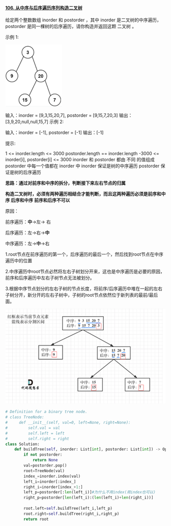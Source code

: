 #### [106. 从中序与后序遍历序列构造二叉树](https://leetcode.cn/problems/construct-binary-tree-from-inorder-and-postorder-traversal/)

给定两个整数数组 inorder 和 postorder ，其中 inorder 是二叉树的中序遍历， postorder 是同一棵树的后序遍历，请你构造并返回这颗 二叉树 。

 

示例 1:

<img src="../../assets/image-20220813113507707.png" alt="image-20220813113507707" style="zoom:50%;" />

输入：inorder = [9,3,15,20,7], postorder = [9,15,7,20,3]
输出：[3,9,20,null,null,15,7]
示例 2:

输入：inorder = [-1], postorder = [-1]
输出：[-1]


提示:

1 <= inorder.length <= 3000
postorder.length == inorder.length
-3000 <= inorder[i], postorder[i] <= 3000
inorder 和 postorder 都由 不同 的值组成
postorder 中每一个值都在 inorder 中
inorder 保证是树的中序遍历
postorder 保证是树的后序遍历



**思路：通过对前序和中序的拆分，判断接下来左右节点的归属**

**构造二叉树时，必须有两种遍历相结合才能判断，而且这两种遍历必须是前序和中序 后序和中序 前序和后序不可以**

原因：

前序遍历：**中**->左-> 右

后序遍历：左->右->**中**

中序遍历：左->**中**->右

1.root节点在前序遍历的第一个，后序遍历的最后一个，然后找到root节点在中序遍历中的位置

2.中序遍历中root节点必然将左右子树划分开来，这也是中序遍历是必要的原因，前序和后序遍历中左右子树节点无法被划分。

3.根据中序节点划分的左右子树的节点长度，将前序/后序遍历中堆在一起的左右子树分开，新分开的左右子树中，子树的root节点依然位于新列表的最前/最后面。

<img src="../../assets/image-20220813114010867.png" alt="image-20220813114010867" style="zoom:80%;" />

```python
# Definition for a binary tree node.
# class TreeNode:
#     def __init__(self, val=0, left=None, right=None):
#         self.val = val
#         self.left = left
#         self.right = right
class Solution:
    def buildTree(self, inorder: List[int], postorder: List[int]) -> Optional[TreeNode]:
        if not postorder:
            return None
        val=postorder.pop()
        root=TreeNode(val)
        index_=inorder.index(val)
        left_i=inorder[:index_]
        right_i=inorder[index_+1:]
        left_p=postorder[:len(left_i)]#为什么不用index(用index也可以)
        right_p=postorder[len(left_i):(len(left_i)+len(right_i))]

        root.left=self.buildTree(left_i,left_p)
        root.right=self.buildTree(right_i,right_p)
        return root

```

